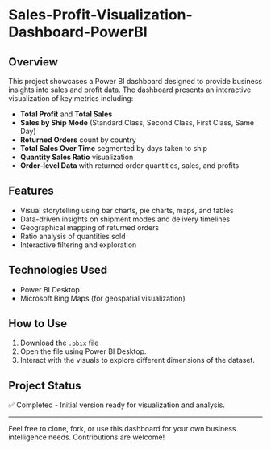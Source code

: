 # Sales-Profit-Visualization-Dashboard-PowerBI

## Overview
This project showcases a Power BI dashboard designed to provide business insights into sales and profit data. The dashboard presents an interactive visualization of key metrics including:

- **Total Profit** and **Total Sales**
- **Sales by Ship Mode** (Standard Class, Second Class, First Class, Same Day)
- **Returned Orders** count by country
- **Total Sales Over Time** segmented by days taken to ship
- **Quantity Sales Ratio** visualization
- **Order-level Data** with returned order quantities, sales, and profits

## Features
- Visual storytelling using bar charts, pie charts, maps, and tables
- Data-driven insights on shipment modes and delivery timelines
- Geographical mapping of returned orders
- Ratio analysis of quantities sold
- Interactive filtering and exploration

## Technologies Used
- Power BI Desktop
- Microsoft Bing Maps (for geospatial visualization)

## How to Use
1. Download the `.pbix` file 
2. Open the file using Power BI Desktop.
3. Interact with the visuals to explore different dimensions of the dataset.

## Project Status
✅ Completed - Initial version ready for visualization and analysis.

---

Feel free to clone, fork, or use this dashboard for your own business intelligence needs. Contributions are welcome!

